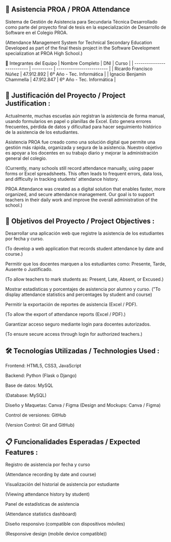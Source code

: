 ## 📘 Asistencia PROA / PROA Attendance

Sistema de Gestión de Asistencia para Secundaria Técnica
Desarrollado como parte del proyecto final de tesis en la especialización de Desarrollo de Software en el Colegio PROA.

(Attendance Management System for Technical Secondary Education
Developed as part of the final thesis project in the Software Development specialization at PROA High School.)

👥 Integrantes del Equipo
| Nombre Completo            | DNI        | Curso                     |
| -------------------------- | ---------- | ------------------------- |
| Ricardo Francisco Núñez    | 47.912.892 | 6º Año - Tec. Informática |
| Ignacio Benjamín Chammella | 47.912.847 | 6º Año - Tec. Informática |

## 🧠 Justificación del Proyecto / Project Justification :

Actualmente, muchas escuelas aún registran la asistencia de forma manual, usando formularios en papel o planillas de Excel. Esto genera errores frecuentes, pérdida de datos y dificultad para hacer seguimiento histórico de la asistencia de los estudiantes.

Asistencia PROA fue creado como una solución digital que permite una gestión más rápida, organizada y segura de la asistencia. Nuestro objetivo es apoyar a los docentes en su trabajo diario y mejorar la administración general del colegio.


(Currently, many schools still record attendance manually, using paper forms or Excel spreadsheets. This often leads to frequent errors, data loss, and difficulty in tracking students' attendance history.

PROA Attendance was created as a digital solution that enables faster, more organized, and secure attendance management. Our goal is to support teachers in their daily work and improve the overall administration of the school.)

## 🎯 Objetivos del Proyecto / Project Objectives :

Desarrollar una aplicación web que registre la asistencia de los estudiantes por fecha y curso.

(To develop a web application that records student attendance by date and course.)

Permitir que los docentes marquen a los estudiantes como: Presente, Tarde, Ausente o Justificado.

(To allow teachers to mark students as: Present, Late, Absent, or Excused.)

Mostrar estadísticas y porcentajes de asistencia por alumno y curso.
("To display attendance statistics and percentages by student and course)

Permitir la exportación de reportes de asistencia (Excel / PDF).

(To allow the export of attendance reports (Excel / PDF).)

Garantizar acceso seguro mediante login para docentes autorizados.

(To ensure secure access through login for authorized teachers.)

## 🛠️ Tecnologías Utilizadas / Technologies Used :
Frontend: HTML5, CSS3, JavaScript

Backend: Python (Flask o Django)

Base de datos: MySQL 

(Database: MySQL)

Diseño y Maquetas: Canva / Figma
(Design and Mockups: Canva / Figma)

Control de versiones: GitHub

(Version Control: Git and GitHub)

## 📋 Funcionalidades Esperadas / Expected Features :

 Registro de asistencia por fecha y curso

(Attendance recording by date and course)

 Visualización del historial de asistencia por estudiante

 (Viewing attendance history by student)

 Panel de estadísticas de asistencia

 (Attendance statistics dashboard)

 Diseño responsivo (compatible con dispositivos móviles)

(Responsive design (mobile device compatible))
